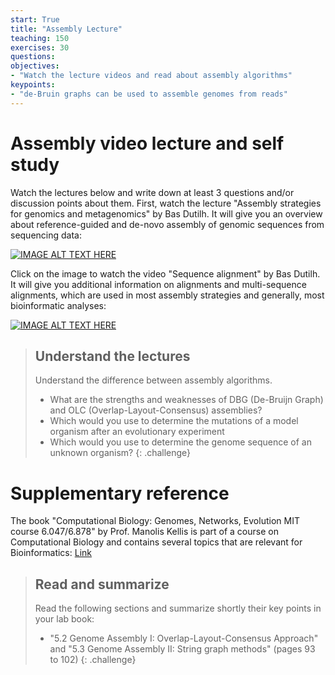 ```yaml
---
start: True
title: "Assembly Lecture"
teaching: 150
exercises: 30
questions:
objectives:
- "Watch the lecture videos and read about assembly algorithms"
keypoints:
- "de-Bruin graphs can be used to assemble genomes from reads"
---
```


# Assembly video lecture and self study

Watch the lectures below and write down at least 3 questions and/or discussion points about them. First, watch 
the lecture "Assembly strategies for genomics and metagenomics" by Bas Dutilh. It will give you an overview about
reference-guided and de-novo assembly of genomic sequences from sequencing data:
  
[![IMAGE ALT TEXT HERE](https://img.youtube.com/vi/mHmMbPxKmn0/0.jpg)](https://www.youtube.com/watch?v=mHmMbPxKmn0)  

Click on the image to watch the video "Sequence alignment" by Bas Dutilh. It will give you additional information
on alignments and multi-sequence alignments, which are used in most assembly strategies and generally, most 
bioinformatic analyses:
  
[![IMAGE ALT TEXT HERE](https://img.youtube.com/vi/MgdfZTA-J3o/0.jpg)](https://www.youtube.com/watch?v=MgdfZTA-J3o)


> ## Understand the lectures
> Understand the difference between assembly algorithms.
> - What are the strengths and weaknesses of DBG (De-Bruijn Graph) and OLC (Overlap-Layout-Consensus) assemblies?
> - Which would you use to determine the mutations of a model organism after an evolutionary experiment 
> - Which would you use to determine the genome sequence of an unknown organism?
{: .challenge}

# Supplementary reference 

The book "Computational Biology: Genomes, Networks, Evolution MIT course 6.047/6.878" by Prof. Manolis Kellis 
is part of a course on Computational Biology and contains several topics that are relevant for Bioinformatics: 
[Link](https://ocw.mit.edu/ans7870/6/6.047/f15/MIT6_047F15_Compiled.pdf)

> ## Read and summarize
> Read the following sections and summarize shortly their key points in your lab book:
> - "5.2 Genome Assembly I: Overlap-Layout-Consensus Approach" and "5.3 Genome Assembly II: String graph methods" (pages 93 to 102)
{: .challenge}


